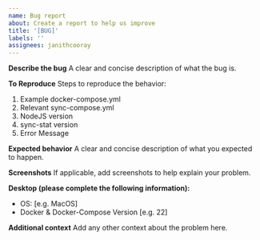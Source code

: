 ```yaml
---
name: Bug report
about: Create a report to help us improve
title: '[BUG]'
labels: ''
assignees: janithcooray
---
```


**Describe the bug**
A clear and concise description of what the bug is.

**To Reproduce**
Steps to reproduce the behavior:

1. Example docker-compose.yml
2. Relevant sync-compose.yml
3. NodeJS version
4. sync-stat version
5. Error Message

**Expected behavior**
A clear and concise description of what you expected to happen.

**Screenshots**
If applicable, add screenshots to help explain your problem.

**Desktop (please complete the following information):**

- OS: [e.g. MacOS]
- Docker & Docker-Compose Version [e.g. 22]

**Additional context**
Add any other context about the problem here.
